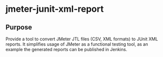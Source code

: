 # jmeter-junit-xml-report
## Purpose
Provide a tool to convert JMeter JTL files (CSV, XML formats) to JUnit XML reports.
It simplifies usage of JMeter as a functional testing tool, as an example the generated reports can be published in Jenkins.
